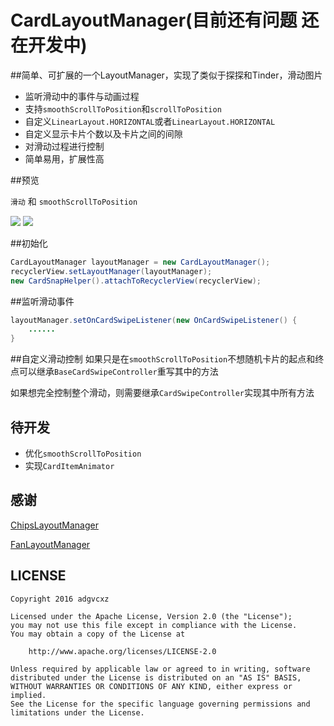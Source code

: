# CardLayoutManager(目前还有问题  还在开发中)

##简单、可扩展的一个LayoutManager，实现了类似于探探和Tinder，滑动图片

* 监听滑动中的事件与动画过程
* 支持``smoothScrollToPosition``和``scrollToPosition``
* 自定义``LinearLayout.HORIZONTAL``或者``LinearLayout.HORIZONTAL``
* 自定义显示卡片个数以及卡片之间的间隙
* 对滑动过程进行控制
* 简单易用，扩展性高

##预览

``滑动`` 和 ``smoothScrollToPosition``

![](https://github.com/adgvcxz/CardLayoutManager/blob/master/img/card1.gif)
![](https://github.com/adgvcxz/CardLayoutManager/blob/master/img/card2.gif)

##初始化
```java
CardLayoutManager layoutManager = new CardLayoutManager();
recyclerView.setLayoutManager(layoutManager);
new CardSnapHelper().attachToRecyclerView(recyclerView);
```
##监听滑动事件
```java
layoutManager.setOnCardSwipeListener(new OnCardSwipeListener() {
	......
}
```
##自定义滑动控制
如果只是在``smoothScrollToPosition``不想随机卡片的起点和终点可以继承``BaseCardSwipeController``重写其中的方法

如果想完全控制整个滑动，则需要继承``CardSwipeController``实现其中所有方法

## 待开发
* 优化``smoothScrollToPosition``
* 实现``CardItemAnimator``

## 感谢

[ChipsLayoutManager](https://github.com/BelooS/ChipsLayoutManager)

[FanLayoutManager](https://github.com/Cleveroad/FanLayoutManager)



## LICENSE

    Copyright 2016 adgvcxz

    Licensed under the Apache License, Version 2.0 (the "License");
    you may not use this file except in compliance with the License.
    You may obtain a copy of the License at

        http://www.apache.org/licenses/LICENSE-2.0

    Unless required by applicable law or agreed to in writing, software
    distributed under the License is distributed on an "AS IS" BASIS,
    WITHOUT WARRANTIES OR CONDITIONS OF ANY KIND, either express or implied.
    See the License for the specific language governing permissions and
    limitations under the License.

